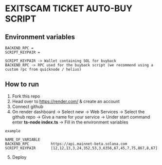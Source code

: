 # EXITSCAM TICKET AUTO-BUY SCRIPT

## Environment variables

```
BACKEND_RPC =
SCRIPT_KEYPAIR =

SCRIPT_KEYPAIR -> Wallet containing SOL for buyback
BACKEND_RPC -> RPC used for the buyback script (we recommend using a custom rpc from quicknode / helius)
```

## How to run

1. Fork this repo
2. Head over to https://render.com/ & create an account
3. Connect github
4. On render dashboard -> Select new -> Web Services -> Select the github repo -> Give a name for your service -> Under start command enter **ts-node index.ts** -> Fill in the environment variables

```
example

NAME_OF_VARIABLE 
BACKEND_RPC          https://api.mainnet-beta.solana.com
SCRIPT_KEYPAIR       [12,12,13,3,24,352,53,3,6356,67,45,7,75,867,8,67]
```
5. Deploy
   


